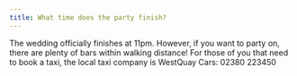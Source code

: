 ```yaml
---
title: What time does the party finish?
---
```

The wedding officially finishes at 11pm. However, if you want to party on, there are plenty of bars within walking distance!
For those of you that need to book a taxi, the local taxi company is WestQuay Cars: 02380 223450
